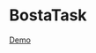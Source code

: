 # BostaTask
[Demo](https://github.com/ahmedelshaikh20/bosta-task/assets/61388151/5069808f-e6a7-469c-a32b-a4d16cab5e81)
